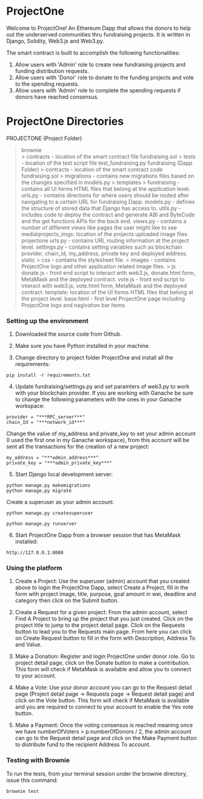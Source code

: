# ProjectOne
Welcome to ProjectOne! An Ethereum Dapp that allows the donors to help out the underserved communities thru fundraising projects.  It is written in Django, Solidity, Web3.js and Web3.py.

The smart contract is built to accomplish the following functionalities:
1) Allow users with 'Admin' role to create new fundraising projects and funding distribution requests.
2) Allow users with 'Donor' role to donate to the funding projects and vote to the spending requests. 
3) Allow users with 'Admin' role to complete the spending requests if donors have reached consensus.

# ProjectOne Directories
PROJECTONE (Project Folder)
> brownie  
    > contracts - location of the smart contract file fundraising.sol
    > tests - location of the test script file test_fundraising.py
> fundraising (Dapp Folder)
    > contracts - location of the smart contract code fundraising.sol
    > migrations - contains new migrations files based on the changes specified in models.py
    > templates
        > fundraising - contains all UI forms HTML files that belong at the application level.
    urls.py - contains directions for where users should be routed after navigating to a certain URL for fundraising Dapp.
    models.py - defines the structure of stored data that Django has access to.
    utils.py - includes code to deploy the contract and generate ABI and ByteCode and the get functions APIs for the back end.
    views.py - contains a number of different views like pages the user might like to see
> media\projects_imgs: location of the projects uploaded image files
> projectone
    urls.py - contains URL routing information at the project level.
    settings.py - contains setting variables such as blockchain provider, chain_id, my_address, private key and deployed address.
> static
    > css - contains the stylesheet file.
    > images - contains ProjectOne logo and other application related image files.
    > js
        donate.js - front end script to interact with web3.js, donate.html form, MetaMask and the deployed contract.
        vote.js - front end script to interact with web3.js, vote.html form, MetaMask and the deployed contract.
> template: location of the UI forms HTML files that belong at the project level.
    base.html - first level ProjectOne page including ProjectOne logo and nagivation bar items.

### Setting up the environment
1) Downloaded the source code from Github.

2) Make sure you have Python installed in your machine.  

3) Change directory to project folder ProjectOne and install all the requirements:

```
pip install -r requirements.txt
```

4) Update fundraising/settings.py and set paramters of web3.py to work with your blockchain provider. If you are working with Ganache be sure to change the following parameters with the ones in your Ganache workspace:

```
provider = "***RPC_server***"
chain_Id = "***network_id***"
```

Change the value of my_address and private_key to set your admin account (I used the first one in my Ganache workspace), from this account will be sent all the transactions for the creation of a new project:

```
my_address = "***admin_address***"
private_key = "***admin_private_key***"
```
5) Start Django local development server:

```
python manage.py makemigrations
python manage.py migrate 
```

Create a superuser as your admin account.

```
python manage.py createsuperuser
```

```
python manage.py runserver
```

6) Start ProjectOne Dapp from a browser session that has MetaMask installed:

```
http://127.0.0.1:8000
```

### Using the platform

1) Create a Project: Use the superuser (admin) account that you created above to login the ProjectOne Dapp, select Create a Project, fill in the form with project image, title, purpose, goal amount in wei, deadline and category then click on the Submit button.

2) Create a Request for a given project: From the admin account, select Find A Project to bring up the project that you just created. Click on the project title to jump to the project detail page. Click on the Requests button to lead you to the Requests main page.  From here you can click on Create Request button to fill in the form with Description, Address To and Value.

3) Make a Donation: Register and login ProjectOne under donor role. Go to project detail page, click on the Donate button to make a contribution.  This form will check if MetaMask is available and allow you to connect to your account.

4) Make a Vote: Use your donor account you can go to the Request detail page (Project detail page -> Requests page -> Request detail page) and click on the Vote button.  This form will check if MetaMask is available and you are required to connect to your account to enable the Yes vote button.

5) Make a Payment: Once the voting consensus is reached meaning once we have numberOfVoters > p.numberOfDonors / 2, the admin account can go to the Request detail page and click on the Make Payment button to distribute fund to the recipient Address To account. 

### Testing with Brownie

To run the tests, from your terminal session under the brownie directory, issue this command:

```
brownie test
```


